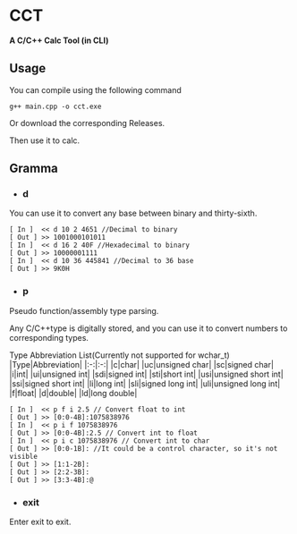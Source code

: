 # CCT
**A C/C++ Calc Tool (in CLI)**

## Usage
You can compile using the following command
```shell
g++ main.cpp -o cct.exe
```
Or download the corresponding Releases.

Then use it to calc.

## Gramma
+ ### d
You can use it to convert any base between binary and thirty-sixth.
```
[ In ]  << d 10 2 4651 //Decimal to binary
[ Out ] >> 1001000101011
[ In ]  << d 16 2 40F //Hexadecimal to binary
[ Out ] >> 10000001111
[ In ]  << d 10 36 445841 //Decimal to 36 base
[ Out ] >> 9K0H
```
+ ### p
Pseudo function/assembly type parsing.

Any C/C++type is digitally stored, and you can use it to convert numbers to corresponding types.

Type Abbreviation List(Currently not supported for wchar_t)
|Type|Abbreviation|
|:-:|:-:|
|c|char|
|uc|unsigned char|
|sc|signed char|
|i|int|
|ui|unsigned int|
|sdi|signed int|
|sti|short int|
|usi|unsigned short int|
|ssi|signed short int|
|li|long int|
|sli|signed long int|
|uli|unsigned long int|
|f|float|
|d|double|
|ld|long double|

```
[ In ]  << p f i 2.5 // Convert float to int
[ Out ] >> [0:0-4B]:1075838976
[ In ]  << p i f 1075838976
[ Out ] >> [0:0-4B]:2.5 // Convert int to float
[ In ]  << p i c 1075838976 // Convert int to char
[ Out ] >> [0:0-1B]: //It could be a control character, so it's not visible
[ Out ] >> [1:1-2B]:
[ Out ] >> [2:2-3B]:
[ Out ] >> [3:3-4B]:@
```
+ ### exit
Enter exit to exit.